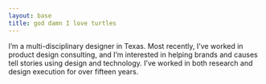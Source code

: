 ```yaml
---
layout: base
title: god damn I love turtles
---
```



<p id="intro">I’m a multi-disciplinary designer in Texas. Most recently, I’ve worked in product design consulting, and I’m interested in helping brands and causes tell stories using design and technology. I’ve worked in both research and design execution for over fifteen years.</p>
 